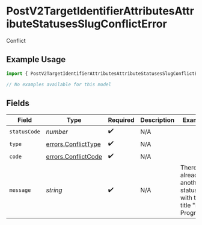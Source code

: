 # PostV2TargetIdentifierAttributesAttributeStatusesSlugConflictError

Conflict

## Example Usage

```typescript
import { PostV2TargetIdentifierAttributesAttributeStatusesSlugConflictError } from "attio-js/models/errors/getv2objectsobject.js";

// No examples available for this model
```

## Fields

| Field                                                         | Type                                                          | Required                                                      | Description                                                   | Example                                                       |
| ------------------------------------------------------------- | ------------------------------------------------------------- | ------------------------------------------------------------- | ------------------------------------------------------------- | ------------------------------------------------------------- |
| `statusCode`                                                  | *number*                                                      | :heavy_check_mark:                                            | N/A                                                           |                                                               |
| `type`                                                        | [errors.ConflictType](../../models/errors/conflicttype.md)    | :heavy_check_mark:                                            | N/A                                                           |                                                               |
| `code`                                                        | [errors.ConflictCode](../../models/errors/conflictcode.md)    | :heavy_check_mark:                                            | N/A                                                           |                                                               |
| `message`                                                     | *string*                                                      | :heavy_check_mark:                                            | N/A                                                           | There is already another status with the title "In Progress". |
